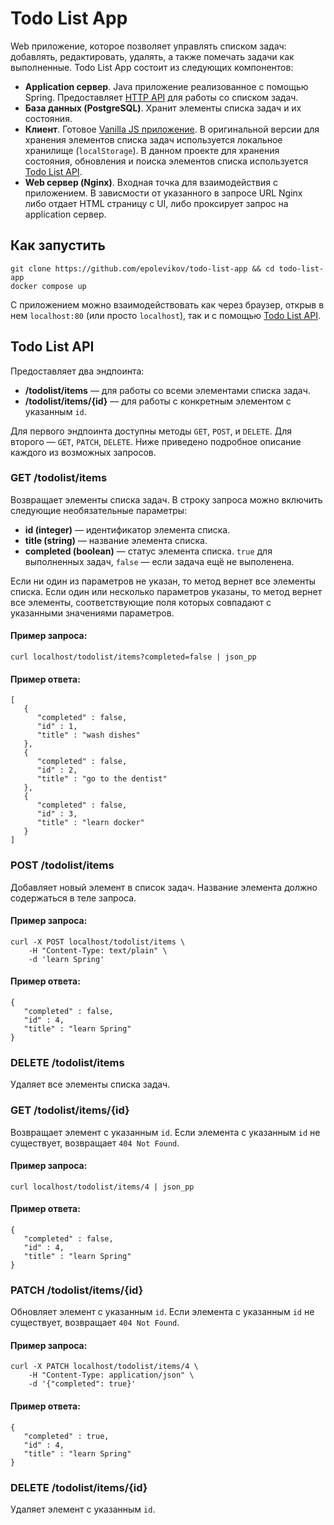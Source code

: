 # Todo List App

Web приложение, которое позволяет управлять списком задач: добавлять, редактировать, удалять, а также помечать задачи как выполненные. Todo List App состоит из следующих компонентов:

* **Application cервер**. Java приложение реализованное с помощью Spring. Предоставляет [HTTP API](#todo-list-api) для работы со списком задач.
* **База данных (PostgreSQL)**. Хранит элементы списка задач и их состояния.
* **Клиент**. Готовое [Vanilla JS приложение](https://github.com/tastejs/todomvc/tree/gh-pages/examples/vanillajs). В оригинальной версии для хранения элементов списка задач используется локальное хранилище (`localStorage`). В данном проекте для хранения состояния, обновления и поиска элементов списка используется [Todo List API](#todo-list-api).
* **Web сервер (Nginx)**. Входная точка для взаимодействия с приложением. В зависмости от указанного в запросе URL Nginx либо отдает HTML страницу с UI, либо проксирует запрос на application сервер.

## Как запустить

```
git clone https://github.com/epolevikov/todo-list-app && cd todo-list-app
docker compose up
```

С приложением можно взаимодействовать как через браузер, открыв в нем `localhost:80` (или просто `localhost`), так и с помощью [Todo List API](#todo-list-app).

## Todo List API

Предоставляет два эндпоинта:

* **/todolist/items** — для работы со всеми элементами списка задач.
* **/todolist/items/{id}** — для работы с конкретным элементом с указанным `id`.

Для первого эндпоинта доступны методы `GET`, `POST`, и `DELETE`. Для второго — `GET`, `PATCH`, `DELETE`. Ниже приведено подробное описание каждого из возможных запросов. 

### GET /todolist/items

Возвращает элементы списка задач. В строку запроса можно включить следующие необязательные параметры:

* **id (integer)** — идентификатор элемента списка.
* **title (string)** — название элемента списка.
* **completed (boolean)** — статус элемента списка. `true` для выполненных задач, `false` — если задача ещё не выполенена.

Если ни один из параметров не указан, то метод вернет все элементы списка. Если один или несколько параметров указаны, то метод вернет все элементы, соответствующие поля которых совпадают с указанными значениями параметров.

#### Пример запроса:

```
curl localhost/todolist/items?completed=false | json_pp
```

#### Пример ответа:

```
[
   {
      "completed" : false,
      "id" : 1,
      "title" : "wash dishes"
   },
   {
      "completed" : false,
      "id" : 2,
      "title" : "go to the dentist"
   },
   {
      "completed" : false,
      "id" : 3,
      "title" : "learn docker"
   }
]
```

### POST /todolist/items

Добавляет новый элемент в список задач. Название элемента должно содержаться в теле запроса.

#### Пример запроса:

```
curl -X POST localhost/todolist/items \
    -H "Content-Type: text/plain" \
    -d 'learn Spring'
```

#### Пример ответа:

```
{
   "completed" : false,
   "id" : 4,
   "title" : "learn Spring"
}
```

### DELETE /todolist/items

Удаляет все элементы списка задач.

### GET /todolist/items/{id}

Возвращает элемент с указанным `id`. Если элемента с указанным `id` не существует, возвращает `404 Not Found`.

#### Пример запроса:

```
curl localhost/todolist/items/4 | json_pp
```

#### Пример ответа:

```
{
   "completed" : false,
   "id" : 4,
   "title" : "learn Spring"
}
```

### PATCH /todolist/items/{id}

Обновляет элемент с указанным `id`. Если элемента с указанным `id` не существует, возвращает `404 Not Found`.

#### Пример запроса:

```
curl -X PATCH localhost/todolist/items/4 \
    -H "Content-Type: application/json" \
    -d '{"completed": true}'
```

#### Пример ответа:

```
{
   "completed" : true,
   "id" : 4,
   "title" : "learn Spring"
}
```

### DELETE /todolist/items/{id}

Удаляет элемент с указанным `id`.
